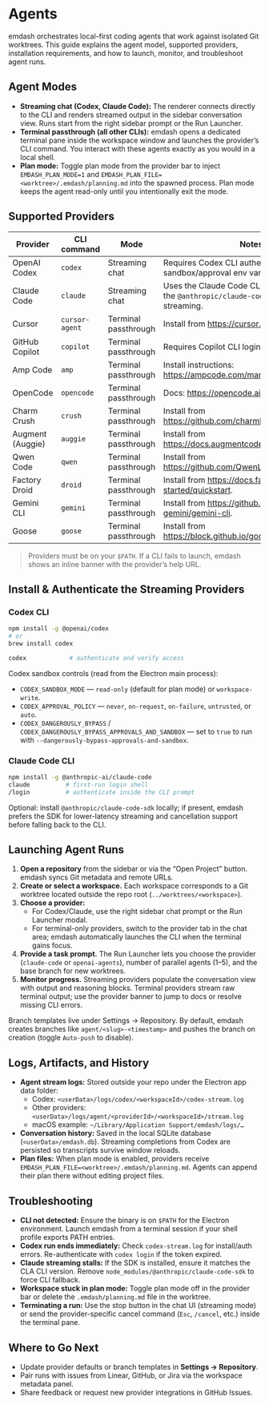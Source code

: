 # Agents

emdash orchestrates local-first coding agents that work against isolated Git worktrees. This guide explains the agent model, supported providers, installation requirements, and how to launch, monitor, and troubleshoot agent runs.

## Agent Modes

- **Streaming chat (Codex, Claude Code):** The renderer connects directly to the CLI and renders streamed output in the sidebar conversation view. Runs start from the right sidebar prompt or the Run Launcher.
- **Terminal passthrough (all other CLIs):** emdash opens a dedicated terminal pane inside the workspace window and launches the provider’s CLI command. You interact with these agents exactly as you would in a local shell.
- **Plan mode:** Toggle plan mode from the provider bar to inject `EMDASH_PLAN_MODE=1` and `EMDASH_PLAN_FILE=<worktree>/.emdash/planning.md` into the spawned process. Plan mode keeps the agent read-only until you intentionally exit the mode.

## Supported Providers

| Provider | CLI command | Mode | Notes |
| --- | --- | --- | --- |
| OpenAI Codex | `codex` | Streaming chat | Requires Codex CLI authentication. Honors sandbox/approval env vars (see below). |
| Claude Code | `claude` | Streaming chat | Uses the Claude Code CLI or, when available, the `@anthropic/claude-code-sdk` for richer streaming. |
| Cursor | `cursor-agent` | Terminal passthrough | Install from https://cursor.com/install. |
| GitHub Copilot | `copilot` | Terminal passthrough | Requires Copilot CLI login (`copilot login`). |
| Amp Code | `amp` | Terminal passthrough | Install instructions: https://ampcode.com/manual#install. |
| OpenCode | `opencode` | Terminal passthrough | Docs: https://opencode.ai/docs/cli/. |
| Charm Crush | `crush` | Terminal passthrough | Install from https://github.com/charmbracelet/crush. |
| Augment (Auggie) | `auggie` | Terminal passthrough | Install from https://docs.augmentcode.com/cli/overview. |
| Qwen Code | `qwen` | Terminal passthrough | Install from https://github.com/QwenLM/qwen-code. |
| Factory Droid | `droid` | Terminal passthrough | Install from https://docs.factory.ai/cli/getting-started/quickstart. |
| Gemini CLI | `gemini` | Terminal passthrough | Install from https://github.com/google-gemini/gemini-cli. |
| Goose | `goose` | Terminal passthrough | Install from https://block.github.io/goose/docs/quickstart/. |

> Providers must be on your `$PATH`. If a CLI fails to launch, emdash shows an inline banner with the provider’s help URL.

## Install & Authenticate the Streaming Providers

### Codex CLI

```bash
npm install -g @openai/codex
# or
brew install codex

codex            # authenticate and verify access
```

Codex sandbox controls (read from the Electron main process):

- `CODEX_SANDBOX_MODE` — `read-only` (default for plan mode) or `workspace-write`.
- `CODEX_APPROVAL_POLICY` — `never`, `on-request`, `on-failure`, `untrusted`, or `auto`.
- `CODEX_DANGEROUSLY_BYPASS` / `CODEX_DANGEROUSLY_BYPASS_APPROVALS_AND_SANDBOX` — set to `true` to run with `--dangerously-bypass-approvals-and-sandbox`.

### Claude Code CLI

```bash
npm install -g @anthropic-ai/claude-code
claude          # first-run login shell
/login          # authenticate inside the CLI prompt
```

Optional: install `@anthropic/claude-code-sdk` locally; if present, emdash prefers the SDK for lower-latency streaming and cancellation support before falling back to the CLI.

## Launching Agent Runs

1. **Open a repository** from the sidebar or via the “Open Project” button. emdash syncs Git metadata and remote URLs.
2. **Create or select a workspace.** Each workspace corresponds to a Git worktree located outside the repo root (`../worktrees/<workspace>`).
3. **Choose a provider:**
   - For Codex/Claude, use the right sidebar chat prompt or the Run Launcher modal.
   - For terminal-only providers, switch to the provider tab in the chat area; emdash automatically launches the CLI when the terminal gains focus.
4. **Provide a task prompt.** The Run Launcher lets you choose the provider (`claude-code` or `openai-agents`), number of parallel agents (1–5), and the base branch for new worktrees.
5. **Monitor progress.** Streaming providers populate the conversation view with output and reasoning blocks. Terminal providers stream raw terminal output; use the provider banner to jump to docs or resolve missing CLI errors.

Branch templates live under Settings → Repository. By default, emdash creates branches like `agent/<slug>-<timestamp>` and pushes the branch on creation (toggle `Auto-push` to disable).

## Logs, Artifacts, and History

- **Agent stream logs:** Stored outside your repo under the Electron app data folder:
  - Codex: `<userData>/logs/codex/<workspaceId>/codex-stream.log`
  - Other providers: `<userData>/logs/agent/<providerId>/<workspaceId>/stream.log`
  - macOS example: `~/Library/Application Support/emdash/logs/…`
- **Conversation history:** Saved in the local SQLite database (`<userData>/emdash.db`). Streaming completions from Codex are persisted so transcripts survive window reloads.
- **Plan files:** When plan mode is enabled, providers receive `EMDASH_PLAN_FILE=<worktree>/.emdash/planning.md`. Agents can append their plan there without editing project files.

## Troubleshooting

- **CLI not detected:** Ensure the binary is on `$PATH` for the Electron environment. Launch emdash from a terminal session if your shell profile exports PATH entries.
- **Codex run ends immediately:** Check `codex-stream.log` for install/auth errors. Re-authenticate with `codex login` if the token expired.
- **Claude streaming stalls:** If the SDK is installed, ensure it matches the CLA CLI version. Remove `node_modules/@anthropic/claude-code-sdk` to force CLI fallback.
- **Workspace stuck in plan mode:** Toggle plan mode off in the provider bar or delete the `.emdash/planning.md` file in the worktree.
- **Terminating a run:** Use the stop button in the chat UI (streaming mode) or send the provider-specific cancel command (`Esc`, `/cancel`, etc.) inside the terminal pane.

## Where to Go Next

- Update provider defaults or branch templates in **Settings → Repository**.
- Pair runs with issues from Linear, GitHub, or Jira via the workspace metadata panel.
- Share feedback or request new provider integrations in GitHub Issues.

